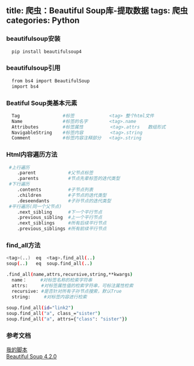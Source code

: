 title: 爬虫：Beautiful Soup库-提取数据
tags: 爬虫
categories: Python
---
### beautifulsoup安装
```bash
  pip install beautifulsoup4
```
### beautifulsoup引用
```bash
  from bs4 import BeautifulSoup
  import bs4
```
### Beatiful Soup类基本元素 
```bash
  Tag                #标签             <tag> 整个html文件
  Name               #标签的名字        <tag>.name
  Attributes         #标签属性          <tag>.attrs   数组形式
  NavigableString    #标签内容          <tag>.string
  Comment            #标签内容注释部分   <tag>.string
```
<!-- more -->
### Html内容遍历方法
```bash
 #上行遍历
    .parent            #父节点标签
    .parents           #节点先辈标签的迭代类型
 #下行遍历
    .contents          #子节点列表
    .children          #子节点的迭代类型
    .deseendants       #子孙节点的迭代类型
 #平行遍历(同一个父节点)
    .next_sibling      #下一个平行节点
    .previous_sibling  #上一个平行节点
    .next_siblings     #所有后续平行节点
    .previous_siblings #所有前续平行节点
```
### find_all方法
```bash
<tag>(..)  eq  <tag>.find_all(..)
soup(..)   eq  soup.find_all(..)

.find_all(name,attrs,recursive,string,**kwargs) 
  name：     #对标签名称的检索字符串
  attrs:     #对标签属性值的检索字符串，可标注属性检索
  recursive: #是否针对所有子孙节点搜索，默认True
  string:     #对标签内容进行检索
  
soup.find_all(id="link2")
soup.find_all("a", class_="sister")
soup.find_all("a", attrs={"class": "sister"})
```
### 参考文档
[我的脚本](https://github.com/Lianyi-xz/Crawler-learn/tree/master/bs4)  
[Beautiful Soup 4.2.0](https://www.crummy.com/software/BeautifulSoup/bs4/doc/index.zh.html)